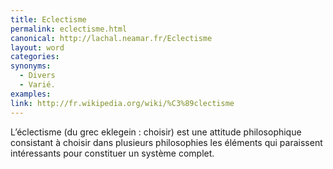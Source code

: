 ```yaml
---
title: Eclectisme
permalink: eclectisme.html
canonical: http://lachal.neamar.fr/Eclectisme
layout: word
categories:
synonyms:
  - Divers
  - Varié.
examples:
link: http://fr.wikipedia.org/wiki/%C3%89clectisme
---
```


L’éclectisme (du grec eklegein : choisir) est une attitude philosophique consistant à choisir dans plusieurs philosophies les éléments qui paraissent intéressants pour constituer un système complet.

